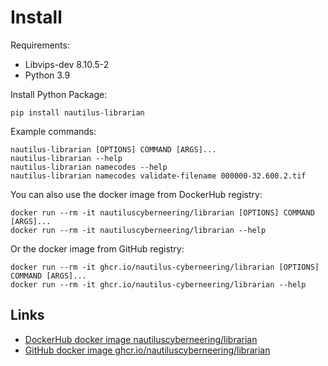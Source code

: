 # Install

Requirements:

- Libvips-dev 8.10.5-2
- Python 3.9

Install Python Package:

```shell
pip install nautilus-librarian
```

Example commands:

```shell
nautilus-librarian [OPTIONS] COMMAND [ARGS]...
nautilus-librarian --help
nautilus-librarian namecodes --help
nautilus-librarian namecodes validate-filename 000000-32.600.2.tif
```

You can also use the docker image from DockerHub registry:

```shell
docker run --rm -it nautiluscyberneering/librarian [OPTIONS] COMMAND [ARGS]...
docker run --rm -it nautiluscyberneering/librarian --help
```

Or the docker image from GitHub registry:

```shell
docker run --rm -it ghcr.io/nautilus-cyberneering/librarian [OPTIONS] COMMAND [ARGS]...
docker run --rm -it ghcr.io/nautilus-cyberneering/librarian --help
```

## Links

- [DockerHub docker image nautiluscyberneering/librarian](https://hub.docker.com/repository/docker/nautiluscyberneering/librarian)
- [GitHub docker image ghcr.io/nautiluscyberneering/librarian](https://github.com/Nautilus-Cyberneering/librarian/pkgs/container/librarian)
